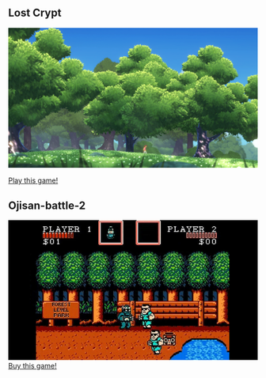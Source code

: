 ## Lost Crypt
![Lost Crypt](img/image4.png "Lost Crypt")

[Play this game!](sample01/index.html)

## Ojisan-battle-2
![Ojisan-battle-2](img/pixelperfect-2D_0.jpg "Ojisan-battle-2")
[Buy this game!]()